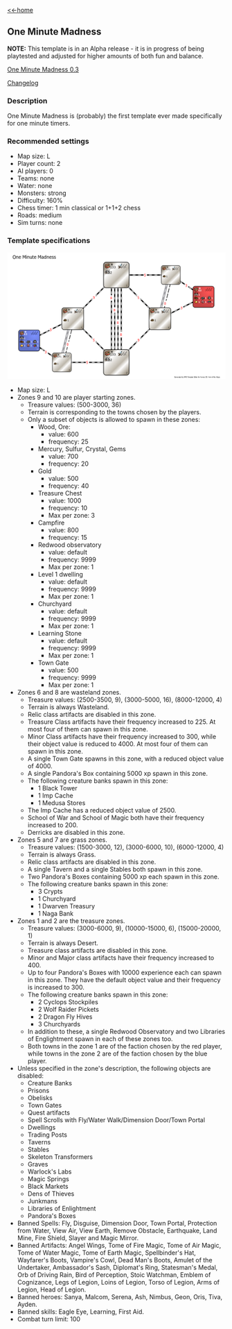 [<<-home](../..)

## One Minute Madness

**NOTE:** This template is in an Alpha release - it is in progress of being playtested and adjusted for higher amounts of both fun and balance.

[One Minute Madness 0.3](./One%20Minute%20Madness%200.3.zip)

[Changelog](changelog.html)

### Description
One Minute Madness is (probably) the first template ever made specifically for one minute timers.

### Recommended settings
* Map size: L
* Player count: 2
* AI players: 0
* Teams: none
* Water: none
* Monsters: strong
* Difficulty: 160%
* Chess timer: 1 min classical or 1+1+2 chess
* Roads: medium
* Sim turns: none

### Template specifications

![](graph.png)

* Map size: L
* Zones 9 and 10 are player starting zones.
    * Treasure values: (500-3000, 36)
    * Terrain is corresponding to the towns chosen by the players.
     * Only a subset of objects is allowed to spawn in these zones:
        * Wood, Ore:
            * value: 600
            * frequency: 25
        * Mercury, Sulfur, Crystal, Gems
            * value: 700
            * frequency: 20
        * Gold
            * value: 500
            * frequency: 40
        * Treasure Chest
            * value: 1000
            * frequency: 10
            * Max per zone: 3
        * Campfire
            * value: 800
            * frequency: 15
        * Redwood observatory
            * value: default
            * frequency: 9999
            * Max per zone: 1
        * Level 1 dwelling
            * value: default
            * frequency: 9999
            * Max per zone: 1
        * Churchyard
            * value: default
            * frequency: 9999
            * Max per zone: 1
        * Learning Stone
            * value: default
            * frequency: 9999
            * Max per zone: 1
        * Town Gate
            * value: 500
            * frequency: 9999
            * Max per zone: 1
* Zones 6 and 8 are wasteland zones.
    * Treasure values: (2500-3500, 9), (3000-5000, 16), (8000-12000, 4)
    * Terrain is always Wasteland.
    * Relic class artifacts are disabled in this zone.
    * Treasure Class artifacts have their frequency increased to 225. At most four of them can spawn in this zone.
    * Minor Class artifacts have their frequency increased to 300, while their object value is reduced to 4000. At most four of them can spawn in this zone.
    * A single Town Gate spawns in this zone, with a reduced object value of 4000.
    * A single Pandora's Box containing 5000 xp spawn in this zone.
    * The following creature banks spawn in this zone:
        * 1 Black Tower
        * 1 Imp Cache
        * 1 Medusa Stores
    * The Imp Cache has a reduced object value of 2500.
    * School of War and School of Magic both have their frequency increased to 200.
    * Derricks are disabled in this zone.
* Zones 5 and 7 are grass zones.
    * Treasure values: (1500-3000, 12), (3000-6000, 10), (6000-12000, 4)
    * Terrain is always Grass.
    * Relic class artifacts are disabled in this zone.
    * A single Tavern and a single Stables both spawn in this zone.
    * Two Pandora's Boxes containing 5000 xp each spawn in this zone.
    * The following creature banks spawn in this zone:
        * 3 Crypts
        * 1 Churchyard
        * 1 Dwarven Treasury
        * 1 Naga Bank
* Zones 1 and 2 are the treasure zones.
    * Treasure values: (3000-6000, 9), (10000-15000, 6), (15000-20000, 1)
    * Terrain is always Desert.
    * Treasure class artifacts are disabled in this zone.
    * Minor and Major class artifacts have their frequency increased to 400.
    * Up to four Pandora's Boxes with 10000 experience each can spawn in this zone. They have the default object value and their frequency is increased to 300.
    * The following creature banks spawn in this zone:
        * 2 Cyclops Stockpiles
        * 2 Wolf Raider Pickets
        * 2 Dragon Fly Hives
        * 3 Churchyards
    * In addition to these, a single Redwood Observatory and two Libraries of Englightment spawn in each of these zones too.
    * Both towns in the zone 1 are of the faction chosen by the red player, while towns in the zone 2 are of the faction chosen by the blue player.
* Unless specified in the zone's description, the following objects are disabled:
    * Creature Banks
    * Prisons
    * Obelisks
    * Town Gates
    * Quest artifacts
    * Spell Scrolls with Fly/Water Walk/Dimension Door/Town Portal
    * Dwellings
    * Trading Posts
    * Taverns
    * Stables
    * Skeleton Transformers
    * Graves
    * Warlock's Labs
    * Magic Springs
    * Black Markets
    * Dens of Thieves
    * Junkmans
    * Libraries of Enlightment
    * Pandora's Boxes
* Banned Spells: Fly, Disguise, Dimension Door, Town Portal, Protection from Water, View Air, View Earth, Remove Obstacle, Earthquake, Land Mine, Fire Shield, Slayer and Magic Mirror.
* Banned Artifacts: Angel Wings, Tome of Fire Magic, Tome of Air Magic, Tome of Water Magic, Tome of Earth Magic, Spellbinder's Hat, Wayfarer's Boots, Vampire's Cowl, Dead Man's Boots, Amulet of the Undertaker, Ambassador's Sash, Diplomat's Ring, Statesman's Medal, Orb of Driving Rain, Bird of Perception, Stoic Watchman, Emblem of Cognizance, Legs of Legion, Loins of Legion, Torso of Legion, Arms of Legion, Head of Legion.
* Banned heroes: Sanya, Malcom, Serena, Ash, Nimbus, Geon, Oris, Tiva, Ayden.
* Banned skills: Eagle Eye, Learning, First Aid.
* Combat turn limit: 100
